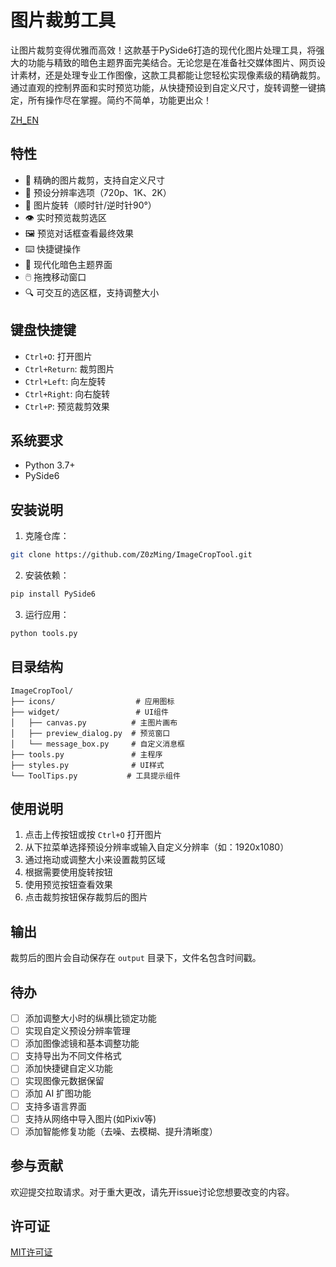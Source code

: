 # 图片裁剪工具

让图片裁剪变得优雅而高效！这款基于PySide6打造的现代化图片处理工具，将强大的功能与精致的暗色主题界面完美结合。无论您是在准备社交媒体图片、网页设计素材，还是处理专业工作图像，这款工具都能让您轻松实现像素级的精确裁剪。通过直观的控制界面和实时预览功能，从快捷预设到自定义尺寸，旋转调整一键搞定，所有操作尽在掌握。简约不简单，功能更出众！

[ZH_EN](readme.md)

## 特性

- 🎯 精确的图片裁剪，支持自定义尺寸
- 📏 预设分辨率选项（720p、1K、2K）
- 🔄 图片旋转（顺时针/逆时针90°）
- 👁️ 实时预览裁剪选区
- 🖼️ 预览对话框查看最终效果
- ⌨️ 快捷键操作
- 🎨 现代化暗色主题界面
- 🖱️ 拖拽移动窗口
- 🔍 可交互的选区框，支持调整大小

## 键盘快捷键

- `Ctrl+O`: 打开图片
- `Ctrl+Return`: 裁剪图片
- `Ctrl+Left`: 向左旋转
- `Ctrl+Right`: 向右旋转
- `Ctrl+P`: 预览裁剪效果

## 系统要求

- Python 3.7+
- PySide6

## 安装说明

1. 克隆仓库：
```bash
git clone https://github.com/Z0zMing/ImageCropTool.git
```

2. 安装依赖：
```bash
pip install PySide6
```

3. 运行应用：
```bash
python tools.py
```

## 目录结构

```
ImageCropTool/
├── icons/                  # 应用图标
├── widget/                 # UI组件
│   ├── canvas.py          # 主图片画布
│   ├── preview_dialog.py  # 预览窗口
│   └── message_box.py     # 自定义消息框
├── tools.py               # 主程序
├── styles.py              # UI样式
└── ToolTips.py           # 工具提示组件
```

## 使用说明

1. 点击上传按钮或按 `Ctrl+O` 打开图片
2. 从下拉菜单选择预设分辨率或输入自定义分辨率（如：1920x1080）
3. 通过拖动或调整大小来设置裁剪区域
4. 根据需要使用旋转按钮
5. 使用预览按钮查看效果
6. 点击裁剪按钮保存裁剪后的图片

## 输出

裁剪后的图片会自动保存在 `output` 目录下，文件名包含时间戳。

## 待办

- [ ] 添加调整大小时的纵横比锁定功能
- [ ] 实现自定义预设分辨率管理
- [ ] 添加图像滤镜和基本调整功能
- [ ] 支持导出为不同文件格式
- [ ] 添加快捷键自定义功能
- [ ] 实现图像元数据保留
- [ ] 添加 AI 扩图功能
- [ ] 支持多语言界面
- [ ] 支持从网络中导入图片(如Pixiv等)
- [ ] 添加智能修复功能（去噪、去模糊、提升清晰度）

## 参与贡献

欢迎提交拉取请求。对于重大更改，请先开issue讨论您想要改变的内容。

## 许可证

[MIT许可证](LICENSE)